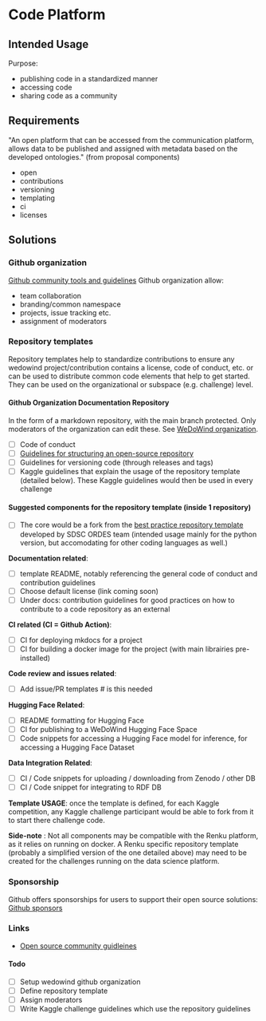 # Code Platform

## Intended Usage

Purpose:

- publishing code in a standardized manner
- accessing code
- sharing code as a community

## Requirements

"An open platform that can be accessed from the communication platform, allows data to be published and assigned with metadata based on the developed ontologies." (from proposal components)

- open
- contributions
- versioning
- templating
- ci
- licenses

## Solutions

### Github organization

[Github community tools and guidelines](https://docs.github.com/en/communities)
Github organization allow:

- team collaboration
- branding/common namespace
- projects, issue tracking etc.
- assignment of moderators

### Repository templates 

Repository templates help to standardize contributions to ensure any wedowind project/contribution contains a license, code of conduct, etc. or can be used to distribute common code elements that help to get started. They can be used on the organizational or subspace (e.g. challenge) level.

#### Github Organization Documentation Repository

In the form of a markdown repository, with the main branch protected. Only moderators of the organization can edit these. See [WeDoWind organization](https://github.com/WeDoWind).

- [ ] Code of conduct
- [ ] [Guidelines for structuring an open-source repository](https://swissdatasciencecenter.github.io/best-practice-documentation/docs/chapters/dev-practice/repository-guideline/oss-repo)
- [ ] Guidelines for versioning code (through releases and tags)
- [ ] Kaggle guidelines that explain the usage of the repository template (detailed below). These Kaggle guidelines would then be used in every challenge

#### Suggested components for the repository template (inside 1 repository)

- [ ] The core would be a fork from the [best practice repository template](https://github.com/sdsc-ordes/repository-template) developed by SDSC ORDES team (intended usage mainly for the python version, but accomodating for other coding languages as well.)

**Documentation related**:

- [ ] template README, notably referencing the general code of conduct and contribution guidelines
- [ ] Choose default license (link coming soon)
- [ ] Under docs: contribution guidelines for good practices on how to contribute to a code repository as an external

**CI related (CI = Github Action)**:

- [ ] CI for deploying mkdocs for a project
- [ ] CI for building a docker image for the project (with main librairies pre-installed)

**Code review and issues related**:

- [ ] Add issue/PR templates  # is this needed

**Hugging Face Related**:

- [ ] README formatting for Hugging Face
- [ ] CI for publishing to a WeDoWind Hugging Face Space
- [ ] Code snippets for accessing a Hugging Face model for inference, for accessing a Hugging Face Dataset

**Data Integration Related**:

- [ ] CI / Code snippets for uploading / downloading from Zenodo / other DB
- [ ] CI / Code snippet for integrating to RDF DB

**Template USAGE**: once the template is defined, for each Kaggle competition, any Kaggle challenge participant would be able to fork from it to start there challenge code.

**Side-note** : Not all components may be compatible with the Renku platform, as it relies on running on docker. A Renku specific repository template (probably a simplified version of the one detailed above) may need to be created for the challenges running on the data science platform.

### Sponsorship

Github offers sponsorships for users to support their open source solutions: [Github sponsors](https://github.com/sponsors)


### Links

- [Open source community guidleines](https://opensource.guide/building-community/)

#### Todo

- [ ] Setup wedowind github organization
- [ ] Define repository template
- [ ] Assign moderators
- [ ] Write Kaggle challenge guidelines which use the repository guidelines
